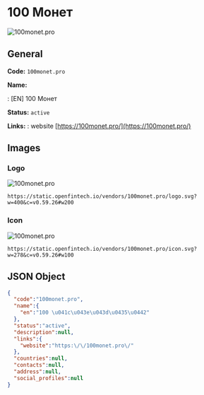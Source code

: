
# 100 Монет 
![100monet.pro](https://static.openfintech.io/vendors/100monet.pro/logo.svg?w=400&c=v0.59.26#w200)  

## General 
 
**Code:** `100monet.pro` 
 
**Name:** 
 
:	[EN] 100 Монет 
 
**Status:** `active` 
 
**Links:** 
: website [https://100monet.pro/](https://100monet.pro/) 
 

## Images 

### Logo 
 
![100monet.pro](https://static.openfintech.io/vendors/100monet.pro/logo.svg?w=400&c=v0.59.26#w200)  

```
https://static.openfintech.io/vendors/100monet.pro/logo.svg?w=400&c=v0.59.26#w200
```  

### Icon 
 
![100monet.pro](https://static.openfintech.io/vendors/100monet.pro/icon.svg?w=278&c=v0.59.26#w100)  

```
https://static.openfintech.io/vendors/100monet.pro/icon.svg?w=278&c=v0.59.26#w100
```  

## JSON Object 

```json
{
  "code":"100monet.pro",
  "name":{
    "en":"100 \u041c\u043e\u043d\u0435\u0442"
  },
  "status":"active",
  "description":null,
  "links":{
    "website":"https:\/\/100monet.pro\/"
  },
  "countries":null,
  "contacts":null,
  "address":null,
  "social_profiles":null
}
```  
